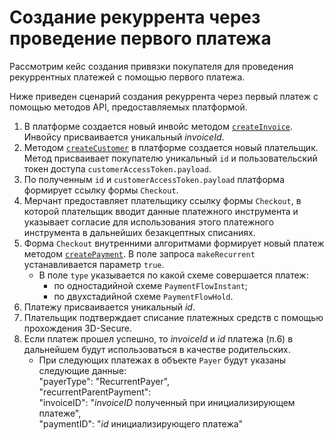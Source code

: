 # Создание рекуррента через проведение первого платежа

Рассмотрим кейс создания привязки покупателя для проведения рекуррентных платежей с помощью первого платежа.

Ниже приведен сценарий создания рекуррента через первый платеж с помощью методов API, предоставляемых платформой.

1. В платформе создается новый инвойс методом [`createInvoice`](https://developer.rbk.money/api/#operation/createInvoice). Инвойсу присваивается уникальный *invoiceId*.
2. Методом [`createCustomer`](https://developer.rbk.money/api/#operation/createCustomer) в платформе создается новый плательщик. Метод присваивает покупателю уникальный `id` и пользовательский токен доступа `customerAccessToken.payload`.
3. По полученным `id` и `customerAccessToken.payload` платформа формирует ссылку формы `Checkout`.
4. Мерчант предоставляет плательщику ссылку формы `Checkout`, в которой плательщик вводит данные платежного инструмента и указывает согласие для использования этого платежного инструмента в дальнейших безакцептных списаниях.
5. Форма `Checkout` внутренними алгоритмами формирует новый платеж методом [`createPayment`](https://developer.rbk.money/api/#operation/createPayment). В поле запроса `makeRecurrent` устанавливается параметр `true`.
   * В поле `type` указывается по какой схеме совершается платеж:
      - по одностадийной схеме `PaymentFlowInstant`;
      - по двухстадийной схеме `PaymentFlowHold`.
6. Платежу присваивается уникальный *id*.
7. Плательщик подтверждает списание платежных средств с помощью прохождения 3D-Secure.
8. Если платеж прошел успешно, то *invoiceId* и *id* платежа (п.6) в дальнейшем будут использоваться в качестве родительских.
   * При следующих платежах в объекте `Payer` будут указаны следующие данные:   
      "payerType": "RecurrentPayer",   
      "recurrentParentPayment":    
      "invoiceID": "*invoiceID* полученный при инициализирующем платеже",     
      "paymentID": "*id* инициализирующего платежа" 